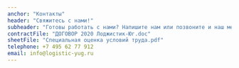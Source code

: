 ```yaml
---
anchor: "Контакты"
header: "Свяжитесь с нами!"
subheader: "Готовы работать с нами? Напишите нам или позвоните и наш менеджер свяжется с Вами в ближайшее время!"
contractFile: "ДОГОВОР 2020 Лоджистик-Юг.doc"
sheetFile: "Специальная оценка условий труда.pdf"
telephone: +7 495 62 77 912
email: info@logistic-yug.ru
---
```

